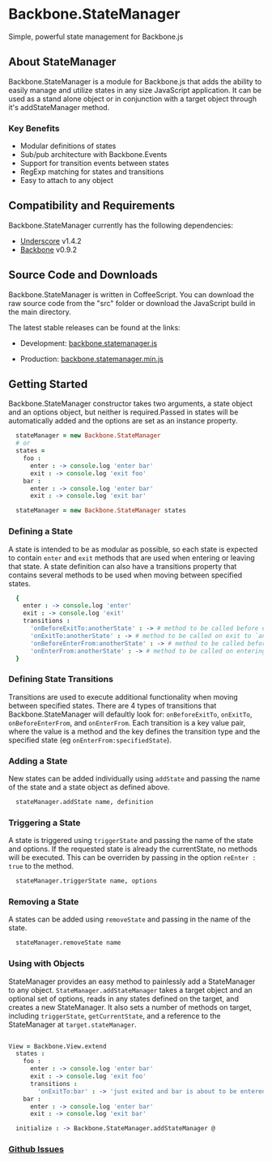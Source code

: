 # Backbone.StateManager

Simple, powerful state management for Backbone.js

## About StateManager

Backbone.StateManager is a module for Backbone.js that adds the ability to easily
manage and utilize states in any size JavaScript application. It can be used as
a stand alone object or in conjunction with a target object through it's addStateManager
method.

### Key Benefits

* Modular definitions of states
* Sub/pub architecture with Backbone.Events
* Support for transition events between states
* RegExp matching for states and transitions
* Easy to attach to any object

## Compatibility and Requirements

Backbone.StateManager currently has the following dependencies:

* [Underscore](http://underscorejs.org) v1.4.2
* [Backbone](http://backbonejs.org) v0.9.2

## Source Code and Downloads

Backbone.StateManager is written in CoffeeScript. You can download the raw source code
from the "src" folder or download the JavaScript build in the main directory.

The latest stable releases can be found at the links:

* Development: [backbone.statemanager.js](https://raw.github.com/crashlytics/backbone.statemanager/master/backbone.statemanager.js)

* Production: [backbone.statemanager.min.js](https://raw.github.com/crashlytics/backbone.statemanager/master/backbone.statemanager.min.js)

## Getting Started

Backbone.StateManager constructor takes two arguments, a state object and an options object, but neither is required.Passed in states will be automatically added and the options are set as an instance property.

```coffee
  stateManager = new Backbone.StateManager
  # or
  states =
    foo :
      enter : -> console.log 'enter bar'
      exit : -> console.log 'exit foo'
    bar :
      enter : -> console.log 'enter bar'
      exit : -> console.log 'exit bar'

  stateManager = new Backbone.StateManager states
```

### Defining a State

A state is intended to be as modular as possible, so each state is expected to contain `enter` and `exit` methods that are used when entering or leaving that state. A state definition can also have a transitions property that contains several methods to be used when moving between specified states.

```coffee
  {
    enter : -> console.log 'enter'
    exit : -> console.log 'exit'
    transitions :
      'onBeforeExitTo:anotherState' : -> # method to be called before exit to `anotherState`
      'onExitTo:anotherState' : -> # method to be called on exit to `anotherState`
      'onBeforeEnterFrom:anotherState' : -> # method to be called before entering from `anotherState`
      'onEnterFrom:anotherState' : -> # method to be called on entering from `anotherState`
  }
```

### Defining State Transitions

Transitions are used to execute additional functionality when moving between specified states. There are 4 types of transitions that Backbone.StateManager will defaultly look for: `onBeforeExitTo`, `onExitTo`, `onBeforeEnterFrom`, and `onEnterFrom`. Each transition is a key value pair, where the value is a method and the key defines the transition type and the specified state (eg `onEnterFrom:specifiedState`).

### Adding a State

New states can be added individually using `addState` and passing the name of the state and a state object as defined above.

```coffee
  stateManager.addState name, definition
```

### Triggering a State

A state is triggered using `triggerState` and passing the name of the state and options. If the requested state is already the currentState, no methods will be executed. This can be overriden by passing in the option `reEnter : true` to the method.

```coffee
  stateManager.triggerState name, options
```
### Removing a State

A states can be added using `removeState` and passing in the name of the state.

```coffee
  stateManager.removeState name
```

### Using with Objects

StateManager provides an easy method to painlessly add a StateManager to any object. `StateManager.addStateManager` takes a target object and an optional set of options, reads in any states defined on the target, and creates a new StateManager. It also sets a number of methods on target, including `triggerState`, `getCurrentState`, and a reference to the StateManager at `target.stateManager`.

```coffee

View = Backbone.View.extend
  states :
    foo :
      enter : -> console.log 'enter bar'
      exit : -> console.log 'exit foo'
      transitions :
        'onExitTo:bar' : -> 'just exited and bar is about to be entered'
    bar :
      enter : -> console.log 'enter bar'
      exit : -> console.log 'exit bar'

  initialize : -> Backbone.StateManager.addStateManager @

```

### [Github Issues](//github.com/crashlytics/backbone.statemanager/issues)